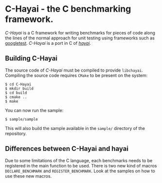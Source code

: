 # C-Hayai - the C benchmarking framework.

_C-Hayai_ is a C framework for writing benchmarks for pieces of code along the lines of the normal approach for unit testing using frameworks such as [googletest](http://code.google.com/p/googletest/). 
_C-Hayai_ is a port in C of [_hayai_](https://github.com/nickbruun/hayai).

## Building C-Hayai

The source code of _C-Hayai_ must be compiled to provide `libchayai`. Compiling the source code requires `CMake` to be present on the system:

    $ cd C-Hayai
    $ mkdir build
    $ cd build
    $ cmake ..
    $ make

You can now run the sample:

    $ sample/sample
    
This will also build the sample available in the `sample/` directory of the repository.

## Differences between C-Hayai and hayai

Due to some limitations of the C language, each benchmarks needs to be registered in the main function to be used. 
There is two new kind of macros `DECLARE_BENCHMARK` and `REGISTER_BENCHMARK`.
Look at the samples on how to use these new macros.

